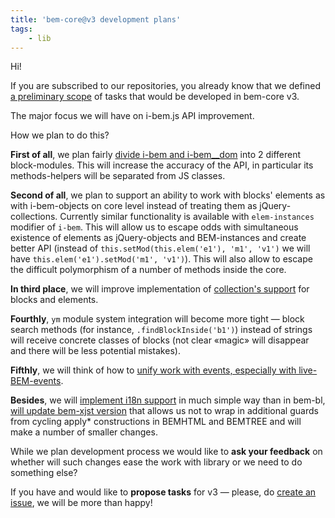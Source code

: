 ```yaml
---
title: 'bem-core@v3 development plans'
tags:
    - lib
---
```


Hi!

If you are subscribed to our repositories, you already know that we defined [a preliminary scope](https://github.com/bem/bem-core/issues?milestone=6&state=open) of tasks that would be developed in bem-core v3.

The major focus we will have on i-bem.js API improvement. 

How we plan to do this?

**First of all**, we plan fairly [divide i-bem and i-bem__dom](https://github.com/bem/bem-core/issues/413) into 2 different block-modules. This will increase the accuracy of the API, in particular its methods-helpers will be separated from JS classes.

**Second of all**, we plan to support an ability to work with blocks' elements as with i-bem-objects on core level instead of treating them as jQuery-collections. Currently similar functionality is available with `elem-instances` modifier of `i-bem`. This will allow us to escape odds with simultaneous existence of elements as jQuery-objects and BEM-instances and create better API (instead of `this.setMod(this.elem('e1'), 'm1', 'v1')` we will have `this.elem('e1').setMod('m1', 'v1')`). This will also allow to escape the difficult polymorphism of a number of methods inside the core.

**In third place**, we will improve implementation of [collection's support](https://github.com/bem/bem-core/issues/582) for blocks and elements.

**Fourthly**, `ym` module system integration will become more tight — block search methods (for instance, `.findBlockInside('b1')`) instead of strings will receive concrete classes of blocks (not clear «magic» will disappear and there will be less potential mistakes).

**Fifthly**, we will think of how to [unify work with events, especially with live-BEM-events](https://github.com/bem/bem-core/issues/394).

**Besides**, we will [implement i18n support](https://github.com/bem/bem-core/issues/576) in much simple way than in bem-bl, [will update bem-xjst version](https://github.com/bem/bem-core/issues/491) that allows us not to wrap in additional guards from cycling apply* constructions in BEMHTML and BEMTREE and will make a number of smaller changes.

While we plan development process we would like to **ask your feedback** on whether will such changes ease the work with library or we need to do something else?

If you have and would like to **propose tasks** for v3 — please, do [create an issue](https://github.com/bem/bem-core/issues/new), we will be more than happy!
